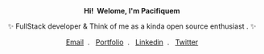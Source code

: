 <div align="center">
  <b>Hi! &nbsp;Welome, I'm Pacifiquem</b> 
  <p align="center">✨ FullStack developer & Think of me as a kinda open source enthusiast . ✨</p>
</div>
<div align="center">
  <a href="mailto:pacifiquemurangwa001@gmail.com">Email</a>&nbsp; . &nbsp;
  <a href="https://pacifiquem.engineer">Portfolio</a>&nbsp; . &nbsp;
  <a href="https://www.linkedin.com/in/pacifique-murangwa-10394722b">Linkedin</a>&nbsp; . &nbsp;
  <a href="https://twitter.com/PacifiqueMuran1">Twitter</a>
<div>
